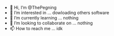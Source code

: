 - 👋 Hi, I’m @ThePegning
- 👀 I’m interested in ... dowloading others software
- 🌱 I’m currently learning ... nothing
- 💞️ I’m looking to collaborate on ... nothing
- 📫 How to reach me ... idk

<!---
ThePegning/ThePegning is a ✨ special ✨ repository because its `README.md` (this file) appears on your GitHub profile.
You can click the Preview link to take a look at your changes.
--->
